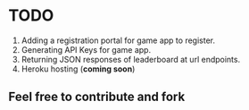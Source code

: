 # TODO
1. Adding a registration portal for game app to register.
2. Generating API Keys for game app. 
3. Returning JSON responses of leaderboard at url endpoints. 
4. Heroku hosting (**coming soon**)  
## Feel free to contribute and fork  
